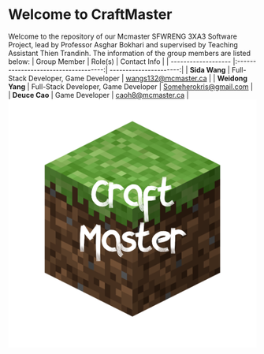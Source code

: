 # Welcome to CraftMaster
Welcome to the repository of our Mcmaster SFWRENG 3XA3 Software Project, lead by Professor Asghar Bokhari and supervised by Teaching Assistant Thien Trandinh. 
The information of the group members are listed below:
| Group Member        | Role(s)                              | Contact Info           |
| ------------------- |:------------------------------------:| ----------------------:|
| **Sida Wang**       | Full-Stack Developer, Game Developer | wangs132@mcmaster.ca   |
| **Weidong Yang**    | Full-Stack Developer, Game Developer | Someherokris@gmail.com |
| **Deuce Cao**       | Game Developer                       | caoh8@mcmaster.ca      |
<img src="./CraftMasterGame/src/source/icon.png">
